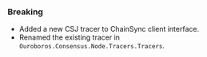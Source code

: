 <!--
A new scriv changelog fragment.

Uncomment the section that is right (remove the HTML comment wrapper).
-->

<!--
### Patch

- A bullet item for the Patch category.

-->
<!--
### Non-Breaking

- A bullet item for the Non-Breaking category.

-->

### Breaking

- Added a new CSJ tracer to ChainSync client interface.
- Renamed the existing tracer in `Ouroboros.Consensus.Node.Tracers.Tracers`.

